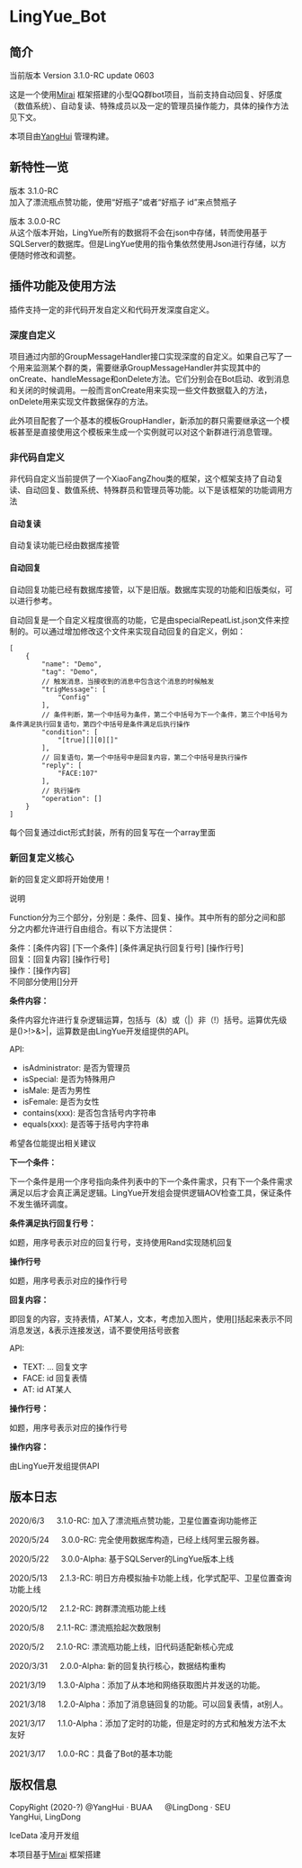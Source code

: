 # LingYue_Bot

## 简介

当前版本 Version 3.1.0-RC update 0603

这是一个使用[Mirai](https://github.com/mamoe/mirai) 框架搭建的小型QQ群bot项目，当前支持自动回复、好感度（数值系统）、自动复读、特殊成员以及一定的管理员操作能力，具体的操作方法见下文。

本项目由[YangHui](https://github.com/Ling-YangHui) 管理构建。

## 新特性一览

版本 3.1.0-RC\
加入了漂流瓶点赞功能，使用“好瓶子”或者“好瓶子 id”来点赞瓶子

版本 3.0.0-RC\
从这个版本开始，LingYue所有的数据将不会在json中存储，转而使用基于SQLServer的数据库。但是LingYue使用的指令集依然使用Json进行存储，以方便随时修改和调整。

## 插件功能及使用方法

插件支持一定的非代码开发自定义和代码开发深度自定义。

### 深度自定义

项目通过内部的GroupMessageHandler接口实现深度的自定义。如果自己写了一个用来监测某个群的类，需要继承GroupMessageHandler并实现其中的onCreate、handleMessage和onDelete方法。它们分别会在Bot启动、收到消息和关闭的时候调用。一般而言onCreate用来实现一些文件数据载入的方法，onDelete用来实现文件数据保存的方法。

此外项目配套了一个基本的模板GroupHandler，新添加的群只需要继承这一个模板甚至是直接使用这个模板来生成一个实例就可以对这个新群进行消息管理。

### 非代码自定义

非代码自定义当前提供了一个XiaoFangZhou类的框架，这个框架支持了自动复读、自动回复、数值系统、特殊群员和管理员等功能。以下是该框架的功能调用方法

#### 自动复读

自动复读功能已经由数据库接管

#### 自动回复

自动回复功能已经有数据库接管，以下是旧版。数据库实现的功能和旧版类似，可以进行参考。

自动回复是一个自定义程度很高的功能，它是由specialRepeatList.json文件来控制的。可以通过增加修改这个文件来实现自动回复的自定义，例如：

~~~json5
[
    {
        "name": "Demo",
        "tag": "Demo",
        // 触发消息，当接收到的消息中包含这个消息的时候触发
        "trigMessage": [
            "Config"
        ],
        // 条件判断，第一个中括号为条件，第二个中括号为下一个条件，第三个中括号为条件满足执行回复语句，第四个中括号是条件满足后执行操作
        "condition": [
            "[true][][0][]"
        ],
        // 回复语句，第一个中括号中是回复内容，第二个中括号是执行操作
        "reply": [
            "FACE:107"
        ],
        // 执行操作
        "operation": []
    }
]
~~~

每个回复通过dict形式封装，所有的回复写在一个array里面

### 新回复定义核心

新的回复定义即将开始使用！

说明

Function分为三个部分，分别是：条件、回复、操作。其中所有的部分之间和部分之内都允许进行自由组合。有以下方法提供：

条件：[条件内容] [下一个条件] [条件满足执行回复行号] [操作行号]\
回复：[回复内容] [操作行号]\
操作：[操作内容]\
不同部分使用[]分开

**条件内容：**

条件内容允许进行复杂逻辑运算，包括与（&）或（|）非（!）括号。运算优先级是()>!>&>|，运算数是由LingYue开发组提供的API。

API:

* isAdministrator: 是否为管理员
* isSpecial: 是否为特殊用户
* isMale: 是否为男性
* isFemale: 是否为女性
* contains(xxx): 是否包含括号内字符串
* equals(xxx): 是否等于括号内字符串

希望各位能提出相关建议

**下一个条件：**

下一个条件是用一个序号指向条件列表中的下一个条件需求，只有下一个条件需求满足以后才会真正满足逻辑。LingYue开发组会提供逻辑AOV检查工具，保证条件不发生循环调度。

**条件满足执行回复行号：**

如题，用序号表示对应的回复行号，支持使用Rand实现随机回复

**操作行号**

如题，用序号表示对应的操作行号

**回复内容：**

即回复的内容，支持表情，AT某人，文本，考虑加入图片，使用[]括起来表示不同消息发送，&表示连接发送，请不要使用括号嵌套

API:

* TEXT: ... 回复文字
* FACE: id 回复表情
* AT: id AT某人

**操作行号：**

如题，用序号表示对应的操作行号

**操作内容：**

由LingYue开发组提供API

## 版本日志

2020/6/3 &emsp; 3.1.0-RC: 加入了漂流瓶点赞功能，卫星位置查询功能修正

2020/5/24 &emsp; 3.0.0-RC: 完全使用数据库构造，已经上线阿里云服务器。

2020/5/22 &emsp; 3.0.0-Alpha: 基于SQLServer的LingYue版本上线

2020/5/13 &emsp; 2.1.3-RC: 明日方舟模拟抽卡功能上线，化学式配平、卫星位置查询功能上线

2020/5/12 &emsp; 2.1.2-RC: 跨群漂流瓶功能上线

2020/5/8 &emsp; 2.1.1-RC: 漂流瓶拾起次数限制

2020/5/2 &emsp; 2.1.0-RC: 漂流瓶功能上线，旧代码适配新核心完成

2020/3/31 &emsp; 2.0.0-Alpha: 新的回复执行核心，数据结构重构

2021/3/19 &emsp; 1.3.0-Alpha：添加了从本地和网络获取图片并发送的功能。

2021/3/18 &emsp; 1.2.0-Alpha：添加了消息链回复的功能。可以回复表情，at别人。

2021/3/17 &emsp; 1.1.0-Alpha：添加了定时的功能，但是定时的方式和触发方法不太友好

2021/3/17 &emsp; 1.0.0-RC：具备了Bot的基本功能

## 版权信息

CopyRight (2020-?) @YangHui · BUAA &emsp; @LingDong · SEU\
YangHui, LingDong

IceData 凌月开发组

本项目基于[Mirai](https://github.com/mamoe/mirai) 框架搭建

